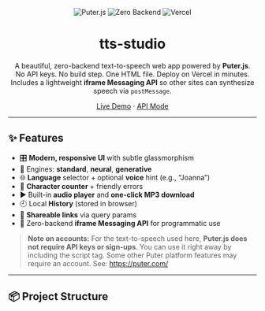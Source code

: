 <!-- PROJECT HEADER -->
<p align="center">
  <img src="https://img.shields.io/badge/Puter.js-TTS-blueviolet.svg" alt="Puter.js">
  <img src="https://img.shields.io/badge/Zero%20Backend-Yes-22d3ee.svg" alt="Zero Backend">
  <img src="https://img.shields.io/badge/Deploy-Vercel-000.svg" alt="Vercel">
</p>

<h1 align="center">tts-studio</h1>
<p align="center">
  A beautiful, zero-backend text-to-speech web app powered by <strong>Puter.js</strong>.<br/>
  No API keys. No build step. One HTML file. Deploy on Vercel in minutes.<br/>
  Includes a lightweight <strong>iframe Messaging API</strong> so other sites can synthesize speech via <code>postMessage</code>.
</p>

<p align="center">
  <a href="https://your-project.vercel.app/">Live Demo</a> ·
  <a href="https://your-project.vercel.app/#api">API Mode</a>
</p>

---

## ✨ Features

- 🎛️ **Modern, responsive UI** with subtle glassmorphism
- 🧠 Engines: **standard**, **neural**, **generative**
- 🌐 **Language** selector + optional **voice** hint (e.g., “Joanna”)
- 🔢 **Character counter** + friendly errors
- ▶️ Built-in **audio player** and **one-click MP3 download**
- 🕘 Local **History** (stored in browser)
- 🔗 **Shareable links** via query params
- 🧩 Zero-backend **iframe Messaging API** for programmatic use

> **Note on accounts:** For the text-to-speech used here, **Puter.js does not require API keys or sign-ups**. You can use it right away by including the script tag.
> Some other Puter platform features may require an account. See: https://puter.com/

---

## 📦 Project Structure

